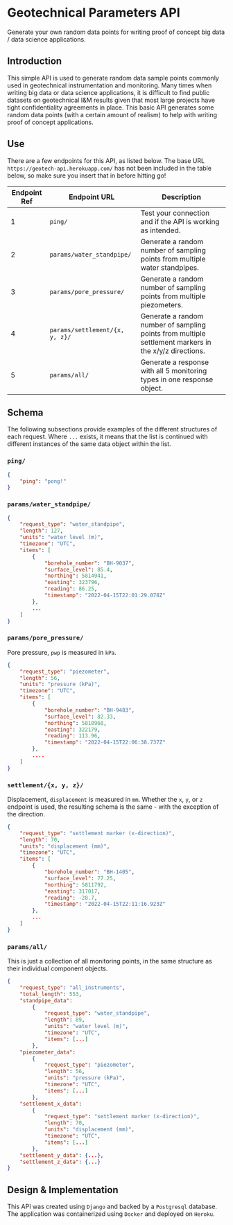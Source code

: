 # Geotechnical Parameters API
Generate your own random data points for writing proof of concept big data / data science applications.

## Introduction
This simple API is used to generate random data sample points commonly used in geotechnical instrumentation and monitoring. Many times when writing big data or data science applications, it is difficult to find public datasets on geotechnical I&M results given that most large projects have tight confidentiality agreements in place. This basic API generates some random data points (with a certain amount of realism) to help with writing proof of concept applications.

## Use
There are a few endpoints for this API, as listed below. The base URL `https://geotech-api.herokuapp.com/` has not been included in the table below, so make sure you insert that in before hitting go!

| Endpoint Ref | Endpoint URL                   | Description                                                                                           |
| ------------ | ------------------------------ | ----------------------------------------------------------------------------------------------------- |
| 1            | `ping/`                        | Test your connection and if the API is working as intended.                                           |
| 2            | `params/water_standpipe/`      | Generate a random number of sampling points from multiple water standpipes.                           |
| 3            | `params/pore_pressure/`        | Generate a random number of sampling points from multiple piezometers.                                |
| 4            | `params/settlement/{x, y, z}/` | Generate a random number of sampling points from multiple settlement markers in the x/y/z directions. |
| 5            | `params/all/`                  | Generate a response with all 5 monitoring types in one response object.                               |

## Schema
The following subsections provide examples of the different structures of each request. Where `...` exists, it means that the list is continued with different instances of the same data object within the list.

### `ping/`

```json
{
    "ping": "pong!"
}
```

### `params/water_standpipe/`

```json
{
    "request_type": "water_standpipe", 
    "length": 127, 
    "units": "water level (m)", 
    "timezone": "UTC", 
    "items": [
        {
            "borehole_number": "BH-9037", 
            "surface_level": 85.4, 
            "northing": 5814941, 
            "easting": 323796, 
            "reading": 86.25, 
            "timestamp": "2022-04-15T22:01:29.078Z"
        }, 
        ...
    ]
}
```

### `params/pore_pressure/`
Pore pressure, `pwp` is measured in `kPa`.

```json
{
    "request_type": "piezometer", 
    "length": 56, 
    "units": "pressure (kPa)", 
    "timezone": "UTC", 
    "items": [
        {
            "borehole_number": "BH-9483", 
            "surface_level": 82.33, 
            "northing": 5810968, 
            "easting": 322179, 
            "reading": 113.96, 
            "timestamp": "2022-04-15T22:06:38.737Z"
        }, 
        ....
    ]
}
```

### `settlement/{x, y, z}/`
Displacement, `displacement` is measured in `mm`. Whether the `x`, `y`, or `z` endpoint is used, the resulting schema is the same - with the exception of the direction.

```json
{
    "request_type": "settlement marker (x-direction)", 
    "length": 70, 
    "units": "displacement (mm)", 
    "timezone": "UTC", 
    "items": [
        {
            "borehole_number": "BH-1405", 
            "surface_level": 77.25, 
            "northing": 5811792, 
            "easting": 317017, 
            "reading": -28.7, 
            "timestamp": "2022-04-15T22:11:16.923Z"
        }, 
        ...
    ]
}
```

### `params/all/`
This is just a collection of all monitoring points, in the same structure as their individual component objects.

```json
{
    "request_type": "all_instruments", 
    "total_length": 553, 
    "standpipe_data": 
        {
            "request_type": "water_standpipe", 
            "length": 89, 
            "units": "water level (m)", 
            "timezone": "UTC", 
            "items": [...]
        },
    "piezometer_data":
        {
            "request_type": "piezometer", 
            "length": 56, 
            "units": "pressure (kPa)", 
            "timezone": "UTC", 
            "items": [...]
        },
    "settlement_x_data":
        {
            "request_type": "settlement marker (x-direction)", 
            "length": 70, 
            "units": "displacement (mm)", 
            "timezone": "UTC", 
            "items": [...]
        },
    "settlement_y_data": {...},
    "settlement_z_data": {...}
}
```

## Design & Implementation
This API was created using `Django` and backed by a `Postgresql` database. The application was containerized using `Docker` and deployed on `Heroku`.

